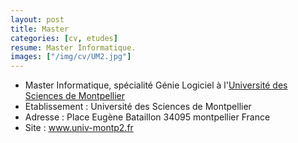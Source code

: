 ```yaml
---
layout: post
title: Master
categories: [cv, etudes]
resume: Master Informatique.
images: ["/img/cv/UM2.jpg"]
---
```

* Master Informatique, spécialité Génie Logiciel à l'<a href="http://www.univ-montp2.fr" target="_blank">Université des Sciences de Montpellier</a>
* Etablissement : Université des Sciences de Montpellier
* Adresse : Place Eugène Bataillon­ 34095­ montpellier­ France
* Site : <a href="http://www.univ-montp2.fr" target="_blank">www.univ-montp2.fr</a>